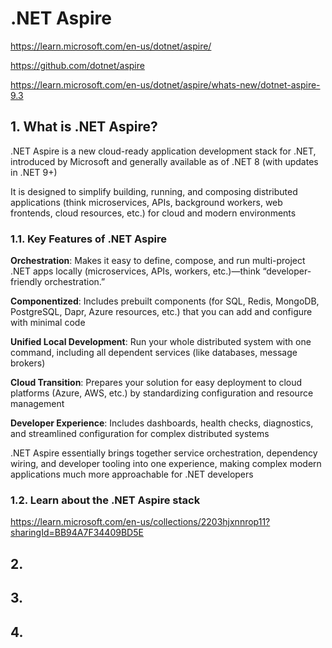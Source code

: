 # .NET Aspire

https://learn.microsoft.com/en-us/dotnet/aspire/

https://github.com/dotnet/aspire

https://learn.microsoft.com/en-us/dotnet/aspire/whats-new/dotnet-aspire-9.3

## 1. What is .NET Aspire?

.NET Aspire is a new cloud-ready application development stack for .NET, introduced by Microsoft and generally available as of .NET 8 (with updates in .NET 9+)

It is designed to simplify building, running, and composing distributed applications (think microservices, APIs, background workers, web frontends, cloud resources, etc.) for cloud and modern environments

### 1.1. Key Features of .NET Aspire

**Orchestration**: Makes it easy to define, compose, and run multi-project .NET apps locally (microservices, APIs, workers, etc.)—think “developer-friendly orchestration.”

**Componentized**: Includes prebuilt components (for SQL, Redis, MongoDB, PostgreSQL, Dapr, Azure resources, etc.) that you can add and configure with minimal code

**Unified Local Development**: Run your whole distributed system with one command, including all dependent services (like databases, message brokers)

**Cloud Transition**: Prepares your solution for easy deployment to cloud platforms (Azure, AWS, etc.) by standardizing configuration and resource management

**Developer Experience**: Includes dashboards, health checks, diagnostics, and streamlined configuration for complex distributed systems

.NET Aspire essentially brings together service orchestration, dependency wiring, and developer tooling into one experience, making complex modern applications much more approachable for .NET developers

### 1.2. Learn about the .NET Aspire stack

https://learn.microsoft.com/en-us/collections/2203hjxnnrop11?sharingId=BB94A7F34409BD5E

## 2.



## 3. 



## 4. 




